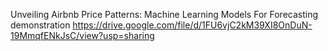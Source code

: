 Unveiling Airbnb Price Patterns: Machine Learning Models For Forecasting demonstration
https://drive.google.com/file/d/1FU6vjC2kM39XI8OnDuN-19MmqfENkJsC/view?usp=sharing

